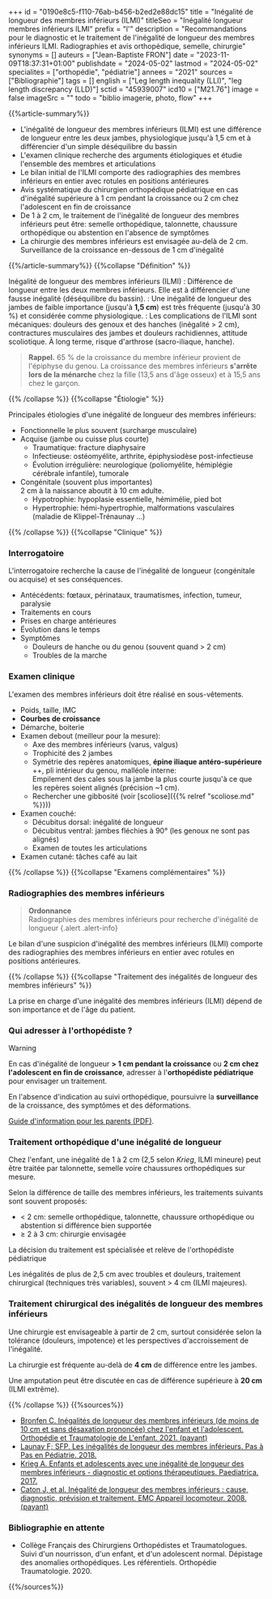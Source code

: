 +++
id = "0190e8c5-f110-76ab-b456-b2ed2e88dc15"
title = "Inégalité de longueur des membres inférieurs (ILMI)"
titleSeo = "Inégalité longueur membres inférieurs ILMI"
prefix = "l'"
description = "Recommandations pour le diagnostic et le traitement de l'inégalité de longueur des membres inférieurs ILMI. Radiographies et avis orthopédique, semelle, chirurgie"
synonyms = []
auteurs = ["Jean-Baptiste FRON"]
date = "2023-11-09T18:37:31+01:00"
publishdate = "2024-05-02"
lastmod = "2024-05-02"
specialites = ["orthopédie", "pédiatrie"]
annees = "2021"
sources = ["Bibliographie"]
tags = []
english = ["Leg length inequality (LLI)", "leg length discrepancy (LLD)"]
sctid = "45939007"
icd10 = ["M21.76"]
image = false
imageSrc = ""
todo = "biblio imagerie, photo, flow"
+++

{{%article-summary%}}

- L'inégalité de longueur des membres inférieurs (ILMI) est une différence de longueur entre les deux jambes, physiologique jusqu'à 1,5 cm et à différencier d'un simple déséquilibre du bassin
- L'examen clinique recherche des arguments étiologiques et étudie l'ensemble des membres et articulations
- Le bilan initial de l'ILMI comporte des radiographies des membres inférieurs en entier avec rotules en positions antérieures
- Avis systématique du chirurgien orthopédique pédiatrique en cas d'inégalité supérieure à 1 cm pendant la croissance ou 2 cm chez l'adolescent en fin de croissance
- De 1 à 2 cm, le traitement de l'inégalité de longueur des membres inférieurs peut être: semelle orthopédique, talonnette, chaussure orthopédique ou abstention en l'absence de symptômes
- La chirurgie des membres inférieurs est envisagée au-delà de 2 cm. Surveillance de la croissance en-dessous de 1 cm d'inégalité

{{%/article-summary%}}
{{%collapse "Définition" %}}

Inégalité de longueur des membres inférieurs (ILMI)
: Différence de longueur entre les deux membres inférieurs. Elle est à différencier d'une fausse inégalité (déséquilibre du bassin).
: Une inégalité de longueur des jambes de faible importance (jusqu'à **1,5 cm**) est très fréquente (jusqu'à 30 %) et considérée comme physiologique.
: Les complications de l'ILMI sont mécaniques: douleurs des genoux et des hanches (inégalité > 2 cm), contractures musculaires des jambes et douleurs rachidiennes, attitude scoliotique.
À long terme, risque d'arthrose (sacro-iliaque, hanche).

> **Rappel.** 65 % de la croissance du membre inférieur provient de l'épiphyse du genou. La croissance des membres inférieurs **s'arrête lors de la ménarche** chez la fille (13,5 ans d'âge osseux) et à 15,5 ans chez le garçon.

{{% /collapse %}}
{{%collapse "Étiologie" %}}

Principales étiologies d'une inégalité de longueur des membres inférieurs:

- Fonctionnelle le plus souvent (surcharge musculaire)
- Acquise (jambe ou cuisse plus courte)
  - Traumatique: fracture diaphysaire
  - Infectieuse: ostéomyélite, arthrite, épiphysiodèse post-infectieuse
  - Évolution irrégulière: neurologique (poliomyélite, hémiplégie cérébrale infantile), tumorale
- Congénitale (souvent plus importantes)  
  2 cm à la naissance aboutit à 10 cm adulte.
  - Hypotrophie: hypoplasie essentielle, hémimélie, pied bot
  - Hypertrophie: hémi-hypertrophie, malformations vasculaires (maladie de Klippel-Trénaunay ...)

{{% /collapse %}}
{{%collapse "Clinique" %}}

### Interrogatoire

L'interrogatoire recherche la cause de l'inégalité de longueur (congénitale ou acquise) et ses conséquences.

- Antécédents: fœtaux, périnataux, traumatismes, infection, tumeur, paralysie
- Traitements en cours
- Prises en charge antérieures
- Évolution dans le temps
- Symptômes
  - Douleurs de hanche ou du genou (souvent quand > 2 cm)
  - Troubles de la marche

### Examen clinique

L'examen des membres inférieurs doit être réalisé en sous-vêtements.

- Poids, taille, IMC
- **Courbes de croissance**
- Démarche, boiterie
- Examen debout (meilleur pour la mesure):
  - Axe des membres inférieurs (varus, valgus)
  - Trophicité des 2 jambes
  - Symétrie des repères anatomiques, **épine iliaque antéro-supérieure** ++, pli intérieur du genou, malléole interne:  
    Empilement des cales sous la jambe la plus courte jusqu'à ce que les repères soient alignés (précision ~1 cm).
  - Rechercher une gibbosité (voir [scoliose]({{% relref "scoliose.md" %}}))
- Examen couché:
  - Décubitus dorsal: inégalité de longueur
  - Décubitus ventral: jambes fléchies à 90° (les genoux ne sont pas alignés)
  - Examen de toutes les articulations
- Examen cutané: tâches café au lait

{{% /collapse %}}
{{%collapse "Examens complémentaires" %}}

### Radiographies des membres inférieurs

> **Ordonnance**  
Radiographies des membres inférieurs pour recherche d'inégalité de longueur
{.alert .alert-info}

Le bilan d'une suspicion d'inégalité des membres inférieurs (ILMI) comporte des radiographies des membres inférieurs en entier avec rotules en positions antérieures.

{{% /collapse %}}
{{%collapse "Traitement des inégalités de longueur des membres inférieurs" %}}

La prise en charge d'une inégalité des membres inférieurs (ILMI) dépend de son importance et de l'âge du patient.

### Qui adresser à l'orthopédiste ?

> [!WARNING]
> En cas d'inégalité de longueur **> 1 cm pendant la croissance** ou **2 cm chez l'adolescent en fin de croissance**, adresser à l'**orthopédiste pédiatrique** pour envisager un traitement.

En l'absence d'indication au suivi orthopédique, poursuivre la **surveillance** de la croissance, des symptômes et des déformations.

[Guide d'information pour les parents (PDF)](https://sofop.org/medias/files/textes_scientifiques/fiches_parents/ILMI.pdf).

### Traitement orthopédique d'une inégalité de longueur

Chez l'enfant, une inégalité de 1 à 2 cm (2,5 selon *Krieg*, ILMI mineure) peut être traitée par talonnette, semelle voire chaussures orthopédiques sur mesure.

Selon la différence de taille des membres inférieurs, les traitements suivants sont souvent proposés:

- < 2 cm: semelle orthopédique, talonnette, chaussure orthopédique ou abstention si différence bien supportée
- ≥ 2 à 3 cm: chirurgie envisagée

La décision du traitement est spécialisée et relève de l'orthopédiste pédiatrique

Les inégalités de plus de 2,5 cm avec troubles et douleurs, traitement chirurgical (techniques très variables), souvent > 4 cm (ILMI majeures).

### Traitement chirurgical des inégalités de longueur des membres inférieurs

Une chirurgie est envisageable à partir de 2 cm, surtout considérée selon la tolérance (douleurs, impotence) et les perspectives d'accroissement de l'inégalité.

La chirurgie est fréquente au-delà de **4 cm** de différence entre les jambes.

Une amputation peut être discutée en cas de différence supérieure à **20 cm** (ILMI extrême).

{{% /collapse %}}
{{%sources%}}

- [Bronfen C. Inégalités de longueur des membres inférieurs (de moins de 10 cm et sans désaxation prononcée) chez l'enfant et l'adolescent. Orthopédie et Traumatologie de L'enfant. 2021. (payant)](https://www.sciencedirect.com/science/article/abs/pii/B9782294772696000173)
- [Launay F; SFP. Les inégalités de longueur des membres inférieurs. Pas à Pas en Pédiatrie. 2018.](https://pap-pediatrie.fr/les-inegalites-de-longueur-des-membres-inferieurs)
- [Krieg A. Enfants et adolescents avec une inégalité de longueur des membres inférieurs - diagnostic et options thérapeutiques. Paediatrica. 2017.](https://www.researchgate.net/publication/330999285_Enfants_et_adolescents_avec_une_inegalite_de_longueur_des_membres_inferieurs_-_diagnostic_et_options_therapeutiques)
- [Caton J, et al. Inégalité de longueur des membres inférieurs : cause, diagnostic, prévision et traitement. EMC Appareil locomoteur. 2008. (payant)](https://www.em-consulte.com/article/194138/inegalite-de-longueur-des-membres-inferieurs-cause)

### Bibliographie en attente

- Collège Français des Chirurgiens Orthopédistes et Traumatologues. Suivi d'un nourrisson, d'un enfant, et d'un adolescent normal. Dépistage des anomalies orthopédiques. Les référentiels. Orthopédie Traumatologie. 2020.

{{%/sources%}}
